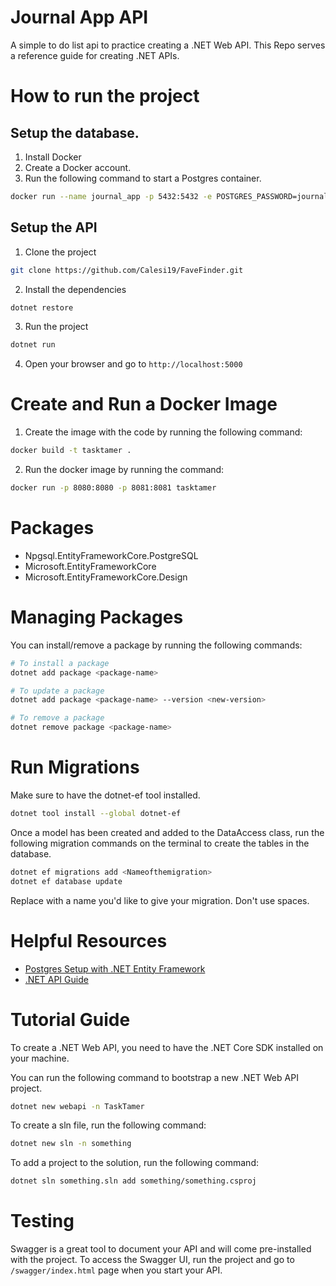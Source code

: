 ﻿# Journal App API

A simple to do list api to practice creating a .NET Web API. This Repo serves a reference guide for creating .NET APIs.

# How to run the project

## Setup the database.

1. Install Docker
2. Create a Docker account.
3. Run the following command to start a Postgres container.

```bash
docker run --name journal_app -p 5432:5432 -e POSTGRES_PASSWORD=journal123 -e POSTGRES_USER=root -e POSTGRES_DB=journal_app -d postgres
```

## Setup the API
1. Clone the project
```bash
git clone https://github.com/Calesi19/FaveFinder.git
```

2. Install the dependencies
```bash
dotnet restore
```

3. Run the project
```bash
dotnet run
```

4. Open your browser and go to `http://localhost:5000`

# Create and Run a Docker Image

1. Create the image with the code by running the following command:
```bash
docker build -t tasktamer .
```
2. Run the docker image by running the command:
```bash
docker run -p 8080:8080 -p 8081:8081 tasktamer
```



# Packages

* Npgsql.EntityFrameworkCore.PostgreSQL
* Microsoft.EntityFrameworkCore
* Microsoft.EntityFrameworkCore.Design

# Managing Packages

You can install/remove a package by running the following commands:
```bash
# To install a package
dotnet add package <package-name>

# To update a package
dotnet add package <package-name> --version <new-version>

# To remove a package
dotnet remove package <package-name>
```

# Run Migrations

Make sure to have the dotnet-ef tool installed.

```bash
dotnet tool install --global dotnet-ef
```

Once a model has been created and added to the DataAccess class, run the following migration commands on the terminal to create the tables in the database.

```bash
dotnet ef migrations add <Nameofthemigration>
dotnet ef database update
```
Replace <Nameofthemigration> with a name you'd like to give your migration. Don't use spaces.


# Helpful Resources

* [Postgres Setup with .NET Entity Framework](https://www.youtube.com/watch?v=z7G6HV7WWz0)
* [.NET API Guide](https://www.youtube.com/playlist?list=PL82C6-O4XrHdiS10BLh23x71ve9mQCln0)

# Tutorial Guide

To create a .NET Web API, you need to have the .NET Core SDK installed on your machine.

You can run the following command to bootstrap a new .NET Web API project.
```bash
dotnet new webapi -n TaskTamer
```

To create a sln file, run the following command:
```bash
dotnet new sln -n something
```
To add a project to the solution, run the following command:
```bash
dotnet sln something.sln add something/something.csproj
```


# Testing
Swagger is a great tool to document your API and will come pre-installed with the project. To access the Swagger UI, run the project and go to `/swagger/index.html` page when you start your API.

